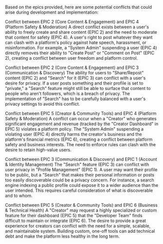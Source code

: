 Based on the epics provided, here are some potential conflicts that could arise during development and implementation:

Conflict between EPIC 2 (Core Content & Engagement) and EPIC 4 (Platform Safety & Moderation)
A direct conflict exists between a user's ability to freely create and share content (EPIC 2) and the need to moderate that content for safety (EPIC 4). A user's right to post whatever they want can clash with a platform's policy against hate speech, harassment, or misinformation. For example, a "System Admin" suspending a user (EPIC 4) directly removes their ability to "Create Post" or "Comment on Post" (EPIC 2), creating a conflict between user freedom and platform control.

Conflict between EPIC 2 (Core Content & Engagement) and EPIC 3 (Communication & Discovery)
The ability for users to "Share/Repost" content (EPIC 2) and "Search" for it (EPIC 3) can conflict with a user's desire for privacy. If a user posts something and their profile is set to "private," a "Search" feature might still be able to surface that content to people who aren't followers, which is a breach of privacy. The implementation of "Search" has to be carefully balanced with a user's privacy settings to avoid this conflict.

Conflict between EPIC 5 (Creator & Community Tools) and EPIC 4 (Platform Safety & Moderation)
A conflict can occur when a "Creator" who generates significant engagement and revenue (tracked by the "Creator Dashboard" in EPIC 5) violates a platform policy. The "System Admin" suspending a violating user (EPIC 4) directly harms the creator's business and the platform's financial metrics (EPIC 6), creating a conflict between platform safety and business interests. The need to enforce rules can clash with the desire to retain high-value users.

Conflict between EPIC 3 (Communication & Discovery) and EPIC 1 (Account & Identity Management)
The "Search" feature (EPIC 3) can conflict with user privacy in "Profile Management" (EPIC 1). A user may want their profile to be public, but a "Search" that makes their personal information or posts too easily discoverable could be a privacy concern. For instance, a search engine indexing a public profile could expose it to a wider audience than the user intended. This requires careful consideration of what is discoverable and to whom.

Conflict between EPIC 5 (Creator & Community Tools) and EPIC 6 (Business & Technical Health)
A "Creator" may request a highly specialized or custom feature for their dashboard (EPIC 5) that the "Developer Team" finds difficult to maintain or integrate (EPIC 6). The desire to provide a great experience for creators can conflict with the need for a simple, scalable, and maintainable system. Building custom, one-off tools can add technical debt and make the platform less healthy in the long term.
